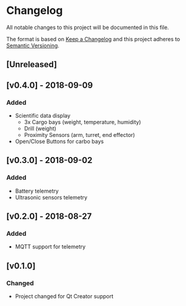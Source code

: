 # Changelog
All notable changes to this project will be documented in this file.

The format is based on [Keep a Changelog](https://keepachangelog.com/en/1.0.0/)
and this project adheres to [Semantic Versioning](https://semver.org/spec/v2.0.0.html).

## [Unreleased]

## [v0.4.0] - 2018-09-09
### Added
- Scientific data display
    - 3x Cargo bays (weight, temperature, humidity)
    - Drill (weight)
    - Proximity Sensors (arm, turret, end effector)
- Open/Close Buttons for carbo bays

## [v0.3.0] - 2018-09-02
### Added
- Battery telemetry
- Ultrasonic sensors telemetry

## [v0.2.0] - 2018-08-27
### Added
- MQTT support for telemetry

## [v0.1.0]
### Changed
- Project changed for Qt Creator support
